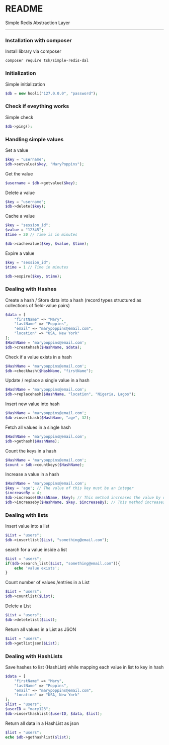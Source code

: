 # README #

Simple Redis Abstraction Layer

<hr>

### Installation with composer
Install library via composer
```
composer require tsk/simple-redis-dal
```

### Initialization
Simple initialization
```php
$db = new hooli("127.0.0.0", "password");
```

### Check if eveything works
Simple check
```php
$db->ping();
```

### Handling simple values
Set a value
```php
$key = "username";
$db->setvalue($key, "MaryPoppins");
```

Get the value
```php 
$username = $db->getvalue($key);
```

Delete a value
```php
$key = "username";
$db->delete($key);
```

Cache a value
```php 
$key = "session_id";
$value = "12345";
$time = 20 // Time is in minutes

$db->cachevalue($key, $value, $time);
```

Expire a value
```php 
$key = "session_id";
$time = 1 // Time in minutes

$db->expire($key, $time);
```

### Dealing with Hashes
Create a hash / Store data into a hash (record types structured as collections of field-value pairs)
```php
$data = [
    "firstName" => "Mary",
    "lastName" => "Poppins",
    "email" => "marypoppins@email.com",
    "location" => "USA, New York"
];
$HashName = 'marypoppins@email.com';
$db->createhash($HashName, $data);
```
Check if a value exists in a hash
```php
$HashName = 'marypoppins@email.com';
$db->checkhash($HashName, "firstName");
```

Update / replace a single value in a hash
```php
$HashName = 'marypoppins@email.com';
$db->replacehash($HashName, "location", "Nigeria, Lagos");
```

Insert new value into hash
```php
$HashName = 'marypoppins@email.com';
$db->inserthash($HashName, "age", 32);
```

Fetch all values in a single hash
```php
$HashName = 'marypoppins@email.com';
$db->gethash($HashName);
```

Count the keys in a hash
```php 
$HashName = 'marypoppins@email.com';
$count = $db->countkeys($HashName);
```

Increase a value in a hash
```php 
$HashName = 'marypoppins@email.com';
$key = 'age'; // The value of this key must be an integer
$increaseBy = 4;
$db->increase($HashName, $key); // This method increases the value by one
$db->increaseby($HashName, $key, $increaseBy); // This method increases the value by the specified number 
```

### Dealing with lists
Insert value into a list
```php
$List = "users";
$db->insertlist($List, "something@email.com");
```

search for a value inside a list
```php
$List = "users";
if($db->search_list($List, "something@email.com")){
    echo 'value exists';
}
```

Count number of values /entries in a List
```php
$List = "users";
$db->countlist($List);
```

Delete a List
```php
$List = "users";
$db->deletelist($List);
```

Return all values in a List as JSON
```php
$List = "users";
$db->getlistjson($List);
```

### Dealing with HashLists
Save hashes to list (HashList) while mapping each value in list to key in hash
```php
$data = [
    "firstName" => "Mary",
    "lastName" => "Poppins",
    "email" => "marypoppins@email.com",
    "location" => "USA, New York"
];
$list = "users";
$userID = "mary123";
$db->inserthashlist($userID, $data, $list);
```

Return all data in a HashList as json
```php
$list = "users";
echo $db->gethashlist($list);
```

